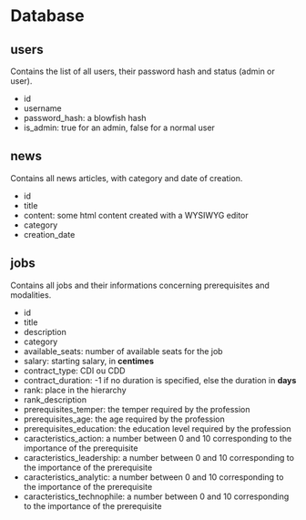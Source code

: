 # Database

## users

Contains the list of all users, their password hash and status (admin or user).

- id
- username
- password_hash: a blowfish hash
- is_admin: true for an admin, false for a normal user

## news

Contains all news articles, with category and date of creation.

- id
- title
- content: some html content created with a WYSIWYG editor
- category
- creation_date

## jobs

Contains all jobs and their informations concerning prerequisites and modalities.

- id
- title
- description
- category
- available_seats: number of available seats for the job
- salary: starting salary, in **centimes**
- contract_type: CDI ou CDD
- contract_duration: -1 if no duration is specified, else the duration in **days**
- rank: place in the hierarchy
- rank_description
- prerequisites_temper: the temper required by the profession
- prerequisites_age: the age required by the profession
- prerequisites_education: the education level required by the profession
- caracteristics_action: a number between 0 and 10 corresponding to the importance of the prerequisite
- caracteristics_leadership: a number between 0 and 10 corresponding to the importance of the prerequisite
- caracteristics_analytic: a number between 0 and 10 corresponding to the importance of the prerequisite
- caracteristics_technophile: a number between 0 and 10 corresponding to the importance of the prerequisite
